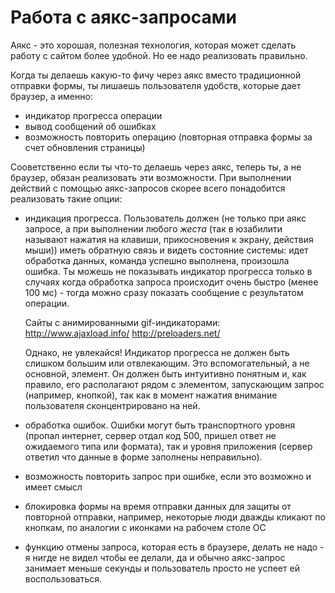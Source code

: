# Работа с аякс-запросами

Аякс - это хорошая, полезная технология, которая может сделать работу с сайтом более удобной. Но ее надо реализовать правильно.

Когда ты делаешь какую-то фичу через аякс вместо традиционной отправки формы, ты лишаешь пользователя удобств, которые дает браузер, а именно: 

- индикатор прогресса операции
- вывод сообщений об ошибках
- возможность повторить операцию (повторная отправка формы за счет обновления страницы)

Сооветственно если ты что-то делаешь через аякс, теперь ты, а не браузер, обязан реализовать эти возможности. При выполнении действий с помощью аякс-запросов скорее всего понадобится реализовать такие опции: 

- индикация прогресса. Пользователь должен (не только при аякс запросе, а при выполнении любого *жеста* (так в юзабилити называют нажатия на клавиши, прикосновения к экрану, действия мыши)) иметь обратную связь и видеть состояние системы: идет обработка данных, команда успешно выполнена, произошла ошибка. Ты можешь не показывать индикатор прогресса только в случаях когда обработка запроса происходит очень быстро (менее 100 мс) - тогда можно сразу показать сообщение с результатом операции.

    Сайты с анимированными gif-индикаторами:  http://www.ajaxload.info/ http://preloaders.net/ 
    
    Однако, не увлекайся! Индикатор прогресса не должен быть слишком большим или отвлекающим. Это вспомогательный, а не основной, элемент. Он должен быть интуитивно понятным и, как правило, его располагают рядом с элементом, запускающим запрос (например, кнопкой), так как в момент нажатия внимание пользователя сконцентрировано на ней.

- обработка ошибок. Ошибки могут быть транспортного уровня (пропал интернет, сервер отдал код 500, пришел ответ не ожидаемого типа или формата), так и уровня приложения (сервер ответил что данные в форме заполнены неправильно).

- возможность повторить запрос при ошибке, если это возможно и имеет смысл
- блокировка формы на время отправки данных для защиты от повторной отправки, например, некоторые люди дважды кликают по кнопкам, по аналогии с иконками на рабочем столе ОС
- функцию отмены запроса, которая есть в браузере, делать не надо - я нигде не видел чтобы ее делали, да и обычно аякс-запрос занимает меньше секунды и пользователь просто не успеет ей воспользоваться.

